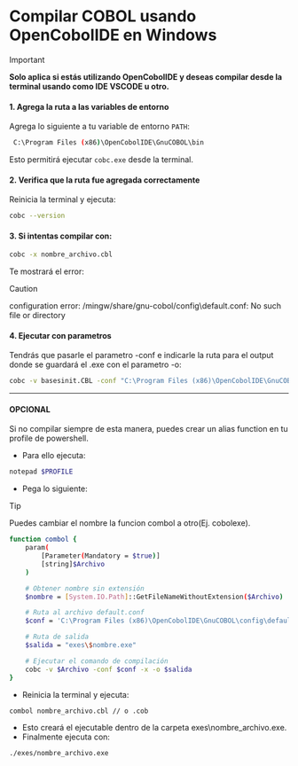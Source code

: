 # Compilar COBOL usando OpenCobolIDE en Windows
> [!IMPORTANT]  
> **Solo aplica si estás utilizando OpenCobolIDE y deseas compilar desde la terminal usando como IDE VSCODE u otro.**

#### 1. Agrega la ruta a las variables de entorno
Agrega lo siguiente a tu variable de entorno `PATH`:
```bash
 C:\Program Files (x86)\OpenCobolIDE\GnuCOBOL\bin   
```
Esto permitirá ejecutar `cobc.exe` desde la terminal.

#### 2. Verifica que la ruta fue agregada correctamente
Reinicia la terminal y ejecuta:
```bash
cobc --version
```

#### 3. Si intentas compilar con:
```bash
cobc -x nombre_archivo.cbl 
```
Te mostrará el error:
> [!CAUTION]  
> configuration error: /mingw/share/gnu-cobol/config\default.conf: No such file or directory

#### 4. Ejecutar con parametros
Tendrás que pasarle el parametro -conf e indicarle la ruta para el output donde se guardará el .exe con el parametro -o:
```bash
cobc -v basesinit.CBL -conf "C:\Program Files (x86)\OpenCobolIDE\GnuCOBOL\config\default.conf" -x -o exes\basesinit.exe
```
---
#### OPCIONAL
Si no compilar siempre de esta manera, puedes crear un alias function en tu profile de powershell.
- Para ello ejecuta:

```bash
notepad $PROFILE
```
- Pega lo siguiente:

> [!TIP]
> Puedes cambiar el nombre la funcion combol a otro(Ej. cobolexe).
```bash
function combol {
    param(
        [Parameter(Mandatory = $true)]
        [string]$Archivo
    )

    # Obtener nombre sin extensión
    $nombre = [System.IO.Path]::GetFileNameWithoutExtension($Archivo)

    # Ruta al archivo default.conf
    $conf = 'C:\Program Files (x86)\OpenCobolIDE\GnuCOBOL\config\default.conf'

    # Ruta de salida
    $salida = "exes\$nombre.exe"

    # Ejecutar el comando de compilación
    cobc -v $Archivo -conf $conf -x -o $salida
}
```

- Reinicia la terminal y ejecuta:
```bash
combol nombre_archivo.cbl // o .cob
```
- Esto creará el ejecutable dentro de la carpeta exes\nombre_archivo.exe.
- Finalmente ejecuta con:
```bash
./exes/nombre_archivo.exe
```